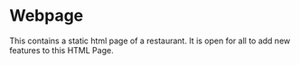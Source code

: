 # Webpage
This contains a static html page of a restaurant. It is open for all to add new features to this HTML Page.
